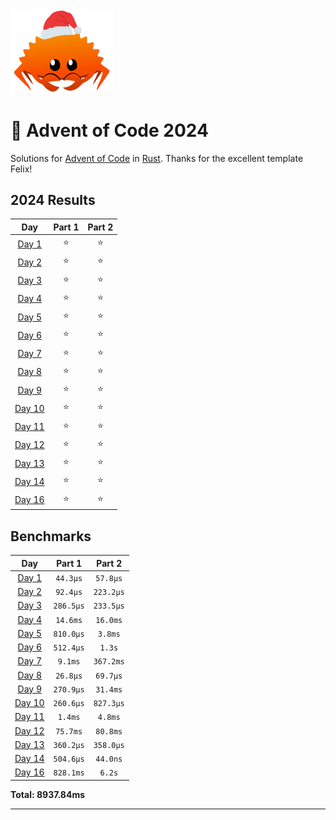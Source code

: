 <img src="./.assets/christmas_ferris.png" width="164">

# 🎄 Advent of Code 2024

Solutions for [Advent of Code](https://adventofcode.com/) in [Rust](https://www.rust-lang.org/).
Thanks for the excellent template Felix!

<!--- advent_readme_stars table --->
## 2024 Results

| Day | Part 1 | Part 2 |
| :---: | :---: | :---: |
| [Day 1](https://adventofcode.com/2024/day/1) | ⭐ | ⭐ |
| [Day 2](https://adventofcode.com/2024/day/2) | ⭐ | ⭐ |
| [Day 3](https://adventofcode.com/2024/day/3) | ⭐ | ⭐ |
| [Day 4](https://adventofcode.com/2024/day/4) | ⭐ | ⭐ |
| [Day 5](https://adventofcode.com/2024/day/5) | ⭐ | ⭐ |
| [Day 6](https://adventofcode.com/2024/day/6) | ⭐ | ⭐ |
| [Day 7](https://adventofcode.com/2024/day/7) | ⭐ | ⭐ |
| [Day 8](https://adventofcode.com/2024/day/8) | ⭐ | ⭐ |
| [Day 9](https://adventofcode.com/2024/day/9) | ⭐ | ⭐ |
| [Day 10](https://adventofcode.com/2024/day/10) | ⭐ | ⭐ |
| [Day 11](https://adventofcode.com/2024/day/11) | ⭐ | ⭐ |
| [Day 12](https://adventofcode.com/2024/day/12) | ⭐ | ⭐ |
| [Day 13](https://adventofcode.com/2024/day/13) | ⭐ | ⭐ |
| [Day 14](https://adventofcode.com/2024/day/14) | ⭐ | ⭐ |
| [Day 16](https://adventofcode.com/2024/day/16) | ⭐ | ⭐ |
<!--- advent_readme_stars table --->

<!--- benchmarking table --->
## Benchmarks

| Day | Part 1 | Part 2 |
| :---: | :---: | :---:  |
| [Day 1](./src/bin/01.rs) | `44.3µs` | `57.8µs` |
| [Day 2](./src/bin/02.rs) | `92.4µs` | `223.2µs` |
| [Day 3](./src/bin/03.rs) | `286.5µs` | `233.5µs` |
| [Day 4](./src/bin/04.rs) | `14.6ms` | `16.0ms` |
| [Day 5](./src/bin/05.rs) | `810.0µs` | `3.8ms` |
| [Day 6](./src/bin/06.rs) | `512.4µs` | `1.3s` |
| [Day 7](./src/bin/07.rs) | `9.1ms` | `367.2ms` |
| [Day 8](./src/bin/08.rs) | `26.8µs` | `69.7µs` |
| [Day 9](./src/bin/09.rs) | `270.9µs` | `31.4ms` |
| [Day 10](./src/bin/10.rs) | `260.6µs` | `827.3µs` |
| [Day 11](./src/bin/11.rs) | `1.4ms` | `4.8ms` |
| [Day 12](./src/bin/12.rs) | `75.7ms` | `80.8ms` |
| [Day 13](./src/bin/13.rs) | `360.2µs` | `358.0µs` |
| [Day 14](./src/bin/14.rs) | `504.6µs` | `44.0ns` |
| [Day 16](./src/bin/16.rs) | `828.1ms` | `6.2s` |

**Total: 8937.84ms**
<!--- benchmarking table --->

---
